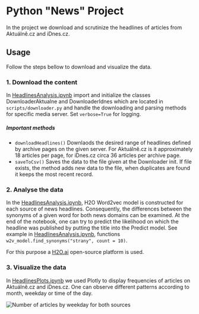# Python "News" Project

In the project we download and scrutinize the headlines of articles from Aktuálně.cz and iDnes.cz.

## Usage
Follow the steps bellow to download and visualize the data.

### 1. Download the content

In [HeadlinesAnalysis.ipynb](HeadlinesAnalysis.ipynb) import and initialize the classes DownloaderAktualne and DownloaderIdnes which are located in `scripts/downloader.py` and handle the downloading and parsing methods for specific media server. Set `verbose=True` for logging.

##### Important methods
- `downloadHeadlines()`
Downlaods the desired range of headlines defined by archive pages on the given server. For Aktuálně.cz is it approximately 18 articles per page, for iDnes.cz circa 36 articles per archive page.
- `saveToCsv()`
Saves the data to the file given at the Downloader init. If file exists, the method adds new data to the file, when duplicates are found it keeps the most recent record.


### 2. Analyse the data
In the [HeadlinesAnalysis.ipynb](HeadlinesAnalysis.ipynb), H2O Word2vec model is constructed for each source of news headlines. Consequently, the differences between the synonyms of a given word for both news domains can be examined. At the end of the notebook, one can try to predict the likelihood on which the headline was published by putting the title into the Predict model. See example in [HeadlinesAnalysis.ipynb](HeadlinesAnalysis.ipynb), functions `w2v_model.find_synonyms("strany", count = 10)`.

For this purpose a [H2O.ai](https://www.h2o.ai/) open-source platform is used.


### 3. Visualize the data
In [HeadlinesPlots.ipynb](HeadlinesPlots.ipynb) we used Plotly to display frequencies of articles on Aktuálně.cz and iDnes.cz. One can observe different patterns according to month, weekday or time of the day.

![Number of articles by weekday for both sources](https://doc-08-0o-docs.googleusercontent.com/docs/securesc/ha0ro937gcuc7l7deffksulhg5h7mbp1/8jp52t0o7tarunhi4mmnojcnei4jer72/1589811825000/13407061608643893018/*/1qF3_ydEhBYTHlkAR9nB5XE-IBNJMfePi)
